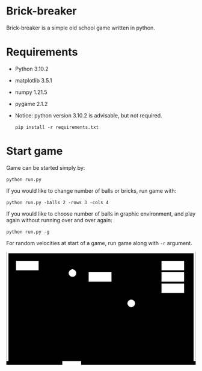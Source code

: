 # Brick-breaker
Brick-breaker is a simple old school game written in python.

# Requirements
- Python 3.10.2
- matplotlib 3.5.1
- numpy 1.21.5
- pygame 2.1.2
- Notice: python version 3.10.2 is advisable, but not required.

  ~~~
  pip install -r requirements.txt
  ~~~

# Start game
Game can be started simply by:
  
  ~~~
  python run.py
  ~~~
  
If you would like to change number of balls or bricks, run game with:
  
  ~~~
  python run.py -balls 2 -rows 3 -cols 4
  ~~~
  
If you would like to choose number of balls in graphic environment, and play again without running over and over again:

  ~~~
  python run.py -g
  ~~~
  
For random velocities at start of a game, run game along with `-r` argument.

![alt text](https://github.com/isidorapoznanovic/Brick-breaker/blob/master/2022-01-28_17-54.png)
